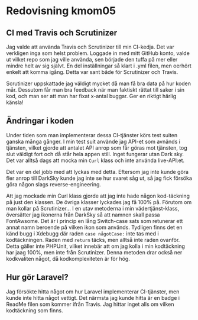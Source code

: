 ---
---
Redovisning kmom05
=========================

CI med Travis och Scrutinizer
----------------------------
Jag valde att använda Travis och Scrutinizer till min CI-kedja. Det var verkligen inga som helst problem. Loggade in med mitt GitHub konto, valde ut vilket repo som jag ville använda, sen började den tuffa på mer eller mindre helt av sig självt. En del inställningar så klart i .yml filen, men oerhört enkelt att komma igång. Detta var sant både för Scrutinizer och Travis.

Scrutinizer uppskattade jag väldigt mycket då man få bra data på hur koden mår. Dessutom får man bra feedback när man faktiskt rättat till saker i sin kod, och man ser att man har fixat x-antal buggar. Ger en riktigt härlig känsla!

Ändringar i koden
--------------------
Under tiden som man implementerar dessa CI-tjänster körs test suiten ganska många gånger. I min test suit använde jag API-et som avnänds i tjänsten, vilket gjorde att antalet API anrop som får göras mot tjänsten, tog slut väldigt fort och då står hela appen still. Inget fungerar utan Dark sky. Det var alltså dags att mocka min `Curl` klass och inte använda live-API:et.

Det var en del jobb med att lyckas med detta. Eftersom jag inte kunde göra fler anrop till DarkSky kunde jag inte se hur svaret såg ut, så jag fick försöka göra någon slags reverse-engineering.

Att jag mockade min Curl klass gjorde att jag inte hade någon kod-täckning på just den klassen. De övriga klasser lyckades jag få 100% på. Förutom om man kollar på Scrutinizer... I en utav metoderna i min vädertjänst-klass, översätter jag ikonerna från DarkSky så att namnen skall passa FontAwsome. Det är i princip en lång Switch-case sats som retunerar ett annat namn beroende på vilken ikon som används. Tydligen finns det en känd bugg i Xdebugg där raden `case någotCase:` inte tas med i kodtäckningen. Raden med `return` täcks, men alltså inte raden ovanför. Detta gäller inte PHPUnit, vilket innebär att om jag kolla i min kodtäckning har jaag 100%, men inte från Scrutinizer. Denna metoden drar också ner kodkvaliten något, då kodkomplexiteten är för hög.

Hur gör Laravel?
-----------------------
Jag försökte hitta något om hur Laravel implementerar CI-tjänster, men kunde inte hitta något vettigt. Det närmsta jag kunde hitta är en badge i ReadMe filen som kommer ifrån Travis. Jag hittar inget alls om vilken kodtäckning som finns.
